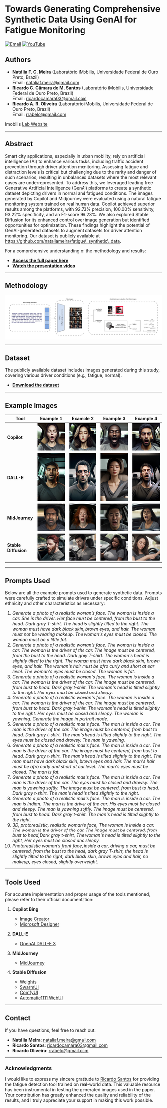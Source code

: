 # Towards Generating Comprehensive Synthetic Data Using GenAI for Fatigue Monitoring

[![Email](https://img.shields.io/badge/Email-nataliaf.meira%40gmail.com-red?style=flat-square&logo=gmail)](mailto:nataliaf.meira@gmail.com)
[![YouTube](https://img.shields.io/badge/YouTube-Presentation-FF0000?style=flat-square&logo=youtube)](https://www.youtube.com/watch?v=jp2N62HcA7s)

## Authors

- **Natália F. C. Meira** (Laboratório iMobilis, Universidade Federal de Ouro Preto, Brazil)  
  Email: [nataliaf.meira@gmail.com](mailto:nataliaf.meira@gmail.com)  
- **Ricardo C. Câmara de M. Santos** (Laboratório iMobilis, Universidade Federal de Ouro Preto, Brazil)  
  Email: [ricardocamara03@gmail.com](mailto:ricardocamara03@gmail.com)  
- **Ricardo A. R. Oliveira** (Laboratório iMobilis, Universidade Federal de Ouro Preto, Brazil)  
  Email: [rrabelo@gmail.com](mailto:rrabelo@gmail.com)  

Imobilis [Lab Website](https://www2.decom.ufop.br/imobilis/)

---

## Abstract

Smart city applications, especially in urban mobility, rely on artificial intelligence (AI) to enhance various tasks, including traffic accident prevention through driver attention monitoring. Assessing fatigue and distraction levels is critical but challenging due to the rarity and danger of such scenarios, resulting in unbalanced datasets where the most relevant cases are underrepresented. To address this, we leveraged leading free Generative Artificial Intelligence (GenAI) platforms to create a synthetic dataset depicting drivers in normal and fatigued conditions. The images generated by Copilot and Midjourney were evaluated using a natural fatigue monitoring system trained on real human data. Copilot achieved superior results among the platforms, with 92.73% precision, 100.00% sensitivity, 93.22% specificity, and an F1-score 96.23%. We also explored Stable Diffusion for its enhanced control over image generation but identified opportunities for optimization. These findings highlight the potential of GenAI-generated datasets to augment datasets for driver attention monitoring. Our dataset is publicly available at https://github.com/nataliameira/fatigue\_synthetic\_data.

For a comprehensive understanding of the methodology and results:
- **[Access the full paper here](./docs/manuscript.pdf)**  
- **[Watch the presentation video](https://www.youtube.com/watch?v=jp2N62HcA7s)**

---
## Methodology

![methodology](./images/methodology/metodology.jpg)

---
## Dataset

The publicly available dataset includes images generated during this study, covering various driver conditions (e.g., fatigue, normal).  
- **[Download the dataset](https://drive.google.com/drive/folders/1qcSvvqPSrkfNssFlTizlPOKpNOaLgjEH?usp=sharing)**

---

## Example Images

| Tool              | Example 1                                 | Example 2                                 | Example 3                                 | Example 4                                 |
|--------------------|-------------------------------------------|-------------------------------------------|-------------------------------------------|-------------------------------------------|
| **Copilot**       | ![copilot_1](./images/copilot/copilot_1.jpg)       | ![copilot_2](./images/copilot/copilot_2.jpg)       | ![copilot_3](./images/copilot/copilot_3.jpg)       | ![copilot_4](./images/copilot/copilot_4.jpg)       |
| **DALL-E**        | ![dalle_1](./images/dalle/dalle_1.jpg)           | ![dalle_2](./images/dalle/dalle_2.jpg)           | ![dalle_3](./images/dalle/dalle_3.jpg)           | ![dalle_4](./images/dalle/dalle_4.jpg)           |
| **MidJourney**    | ![midjourney_1](./images/midjourney/midjourney_1.jpg) | ![midjourney_2](./images/midjourney/midjourney_2.jpg) | ![midjourney_3](./images/midjourney/midjourney_3.jpg) | ![midjourney_4](./images/midjourney/midjourney_4.jpg) |
| **Stable Diffusion** | ![stablediffusion_1](./images/stablediffusion/stablediffusion_1.jpg) | ![stablediffusion_2](./images/stablediffusion/stablediffusion_2.jpg) | ![stablediffusion_3](./images/stablediffusion/stablediffusion_3.jpg) | ![stablediffusion_4](./images/stablediffusion/stablediffusion_4.jpg) |

---

## Prompts Used
Below are all the example prompts used to generate synthetic data. Prompts were carefully crafted to simulate drivers under specific conditions. Adjust ethnicity and other characteristics as necessary:

1. *Generate a photo of a realistic woman’s face. The woman is inside a car. She is the driver. Her face must be centered, from the bust to the head. Dark gray T-shirt. The head is slightly tilted to the right. The woman must have dark black skin, brown eyes, and hair. The woman must not be wearing makeup. The woman's eyes must be closed. The woman must be a little fat.*
2. *Generate a photo of a realistic woman’s face. The woman is inside a car. The woman is the driver of the car. The image must be centered, from the bust to the head. Dark gray T-shirt. The woman's head is slightly tilted to the right. The woman must have dark black skin, brown eyes, and hair. The woman's hair must be afro curly and short at ear level. The woman's eyes must be closed. The woman is fat.*
3. *Generate a photo of a realistic woman's face. The woman is inside a car. The woman is the driver of the car. The image must be centered, from bust to head. Dark gray t-shirt. The woman's head is tilted slightly to the right. Her eyes must be closed and sleepy.*
4. *Generate a photo of a realistic woman's face. The woman is inside a car. The woman is the driver of the car. The image must be centered, from bust to head. Dark gray t-shirt. The woman's head is tilted slightly to the right. Her eyes must be closed and sleepy. The woman is yawning. Generate the image in portrait mode.*
5. *Generate a photo of a realistic man's face. The man is inside a car. The man is the driver of the car. The image must be centered, from bust to head. Dark gray t-shirt. The man's head is tilted slightly to the right. The eyes must be closed and drowsy. The man is yawning.*
6. *Generate a photo of a realistic man's face. The man is inside a car. The man is the driver of the car. The image must be centered, from bust to head. Dark gray t-shirt. The man's head is tilted slightly to the right. The man must have dark black skin, brown eyes and hair. The man's hair must be afro curly and short at ear level. The man's eyes must be closed. The man is fat.*
7. *Generate a photo of a realistic man's face. The man is inside a car. The man is the driver of the car. The eyes must be closed and drowsy. The man is yawning softly. The image must be centered, from bust to head. Dark gray t-shirt. The man's head is tilted slightly to the right.*
8. *Generate a photo of a realistic man's face. The man is inside a car. The man is Indian. The man is the driver of the car. His eyes must be closed and sleepy. The man is yawning softly. The image must be centered, from bust to head. Dark gray t-shirt. The man's head is tilted slightly to the right.*
9. *3D, protorealistic, realistic woman's face, The woman is inside a car. The woman is the driver of the car. The image must be centered, from bust to head,Dark gray t-shirt, The woman's head is tilted slightly to the right, Her eyes must be closed and sleepy.*
10. *Photorealistic woman’s front face, inside a car, driving a car, must be centered, from the bust to the head, dark gray T-shirt, the head is slightly tilted to the right, dark black skin, brown eyes and hair, no makeup, eyes closed, slightly overweight.*
---

## Tools Used
For accurate implementation and proper usage of the tools mentioned, please refer to their official documentation:

1. **Copilot Bing**  
   - [Image Creator](https://www.bing.com/images/create)  
   - [Microsoft Designer](https://designer.microsoft.com/)

2. **DALL-E**  
   - [OpenAI DALL-E 3](https://openai.com/index/dall-e-3/)

3. **MidJourney**  
   - [MidJourney](https://www.midjourney.com/auth/signin)

4. **Stable Diffusion**  
   - [Weights](https://huggingface.co/stabilityai/sdxl-turbo/tree/main)  
   - [SwarmUI](https://github.com/mcmonkeyprojects/SwarmUI)  
   - [ComfyUI](https://github.com/comfyanonymous/ComfyUI)  
   - [Automatic1111 WebUI](https://github.com/AUTOMATIC1111/stable-diffusion-webui)

---

## Contact
If you have questions, feel free to reach out:  
- **Natália Meira**: [nataliaf.meira@gmail.com](mailto:nataliaf.meira@gmail.com)  
- **Ricardo Santos**: [ricardocamara03@gmail.com](mailto:ricardocamara03@gmail.com)  
- **Ricardo Oliveira**: [rrabelo@gmail.com](mailto:rrabelo@gmail.com)

---

### Acknowledgments

I would like to express my sincere gratitude to [Ricardo Santos](https://github.com/ricardocamara03) for providing the fatigue detection tool trained on real-world data. This valuable resource has been instrumental in testing the generated images used in the paper. Your contribution has greatly enhanced the quality and reliability of the results, and I truly appreciate your support in making this work possible.

